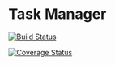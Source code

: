 # Task Manager

[![Build Status](https://travis-ci.org/AnastasiyaYS/dualboot-task-manager.svg?branch=develop)](https://travis-ci.org/AnastasiyaYS/dualboot-task-manager)

[![Coverage Status](https://coveralls.io/repos/github/AnastasiyaYS/dualboot-task-manager/badge.svg?branch=develop)](https://coveralls.io/github/AnastasiyaYS/dualboot-task-manager?branch=develop)
